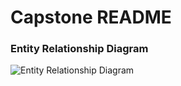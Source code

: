 # Capstone README

### Entity Relationship Diagram

![Entity Relationship Diagram](http://i.imgur.com/ROkbJEW.png)
